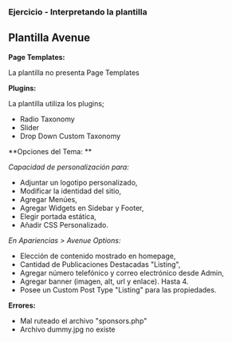 ### Ejercicio - Interpretando la plantilla

## Plantilla Avenue

**Page Templates:** 

La plantilla no presenta Page Templates
        
**Plugins:**

La plantilla utiliza los plugins;

 - Radio Taxonomy
 - Slider
 - Drop Down Custom Taxonomy

**Opciones del Tema: **
 
*Capacidad de personalización para:*

 - Adjuntar un logotipo personalizado,
 - Modificar la identidad del sitio,
 - Agregar Menúes,
 - Agregar Widgets en Sidebar y Footer,
 - Elegir portada estática,
 - Añadir CSS Personalizado.

*En Apariencias > Avenue Options:*

 - Elección de contenido mostrado en homepage,
 - Cantidad de Publicaciones Destacadas "Listing",
 - Agregar número telefónico y correo electrónico desde Admin,
 - Agregar banner (imagen, alt, url y enlace). Hasta 4.
 - Posee un Custom Post Type "Listing" para las propiedades.

**Errores:** 

 - Mal ruteado el archivo "sponsors.php"
 - Archivo dummy.jpg no existe
